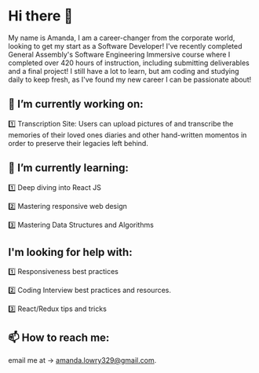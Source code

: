 # Hi there 👋
My name is Amanda, I am a career-changer from the corporate world, looking to get my start as a Software Developer! I've recently completed General Assembly's Software Engineering Immersive course where I completed over 420 hours of instruction, including submitting deliverables and a final project! I still have a lot to learn, but am coding and studying daily to keep fresh, as I've found my new career I can be passionate about! 

## 🔭 I’m currently working on:
1️⃣ Transcription Site: Users can upload pictures of and transcribe the memories of their loved ones diaries and other hand-written momentos in order to preserve their legacies left behind. 


## 🌱 I’m currently learning:
1️⃣ Deep diving into React JS  

2️⃣ Mastering responsive web design  

3️⃣ Mastering Data Structures and Algorithms  


## I'm looking for help with:
1️⃣ Responsiveness best practices  

2️⃣ Coding Interview best practices and resources. 

3️⃣ React/Redux tips and tricks  

## 📫 How to reach me:
email me at -> amanda.lowry329@gmail.com. 
